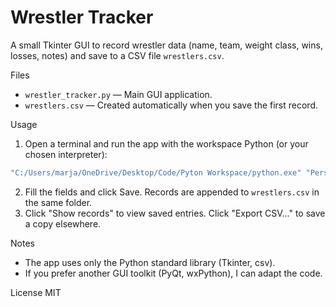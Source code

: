Wrestler Tracker
=================

A small Tkinter GUI to record wrestler data (name, team, weight class, wins, losses, notes) and save to a CSV file `wrestlers.csv`.

Files
- `wrestler_tracker.py` — Main GUI application.
- `wrestlers.csv` — Created automatically when you save the first record.

Usage
1. Open a terminal and run the app with the workspace Python (or your chosen interpreter):

```powershell
"C:/Users/marja/OneDrive/Desktop/Code/Pyton Workspace/python.exe" "Personal Programs/wrestler-tracker/wrestler_tracker.py"
```

2. Fill the fields and click Save. Records are appended to `wrestlers.csv` in the same folder.
3. Click "Show records" to view saved entries. Click "Export CSV..." to save a copy elsewhere.

Notes
- The app uses only the Python standard library (Tkinter, csv).
- If you prefer another GUI toolkit (PyQt, wxPython), I can adapt the code.

License
MIT
